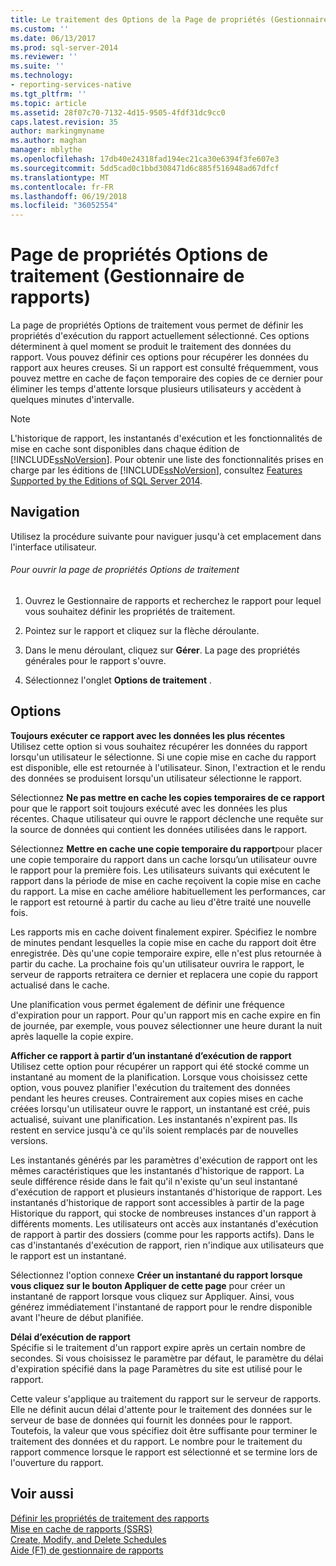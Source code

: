 ```yaml
---
title: Le traitement des Options de la Page de propriétés (Gestionnaire de rapports) | Documents Microsoft
ms.custom: ''
ms.date: 06/13/2017
ms.prod: sql-server-2014
ms.reviewer: ''
ms.suite: ''
ms.technology:
- reporting-services-native
ms.tgt_pltfrm: ''
ms.topic: article
ms.assetid: 28f07c70-7132-4d15-9505-4fdf31dc9cc0
caps.latest.revision: 35
author: markingmyname
ms.author: maghan
manager: mblythe
ms.openlocfilehash: 17db40e24318fad194ec21ca30e6394f3fe607e3
ms.sourcegitcommit: 5dd5cad0c1bbd308471d6c885f516948ad67dfcf
ms.translationtype: MT
ms.contentlocale: fr-FR
ms.lasthandoff: 06/19/2018
ms.locfileid: "36052554"
---
```

# <a name="processing-options-properties-page-report-manager"></a>Page de propriétés Options de traitement (Gestionnaire de rapports)
  La page de propriétés Options de traitement vous permet de définir les propriétés d'exécution du rapport actuellement sélectionné. Ces options déterminent à quel moment se produit le traitement des données du rapport. Vous pouvez définir ces options pour récupérer les données du rapport aux heures creuses. Si un rapport est consulté fréquemment, vous pouvez mettre en cache de façon temporaire des copies de ce dernier pour éliminer les temps d'attente lorsque plusieurs utilisateurs y accèdent à quelques minutes d'intervalle.  
  
> [!NOTE]  
>  L'historique de rapport, les instantanés d'exécution et les fonctionnalités de mise en cache sont disponibles dans chaque édition de [!INCLUDE[ssNoVersion](../includes/ssnoversion-md.md)]. Pour obtenir une liste des fonctionnalités prises en charge par les éditions de [!INCLUDE[ssNoVersion](../includes/ssnoversion-md.md)], consultez [Features Supported by the Editions of SQL Server 2014](../../2014/getting-started/features-supported-by-the-editions-of-sql-server-2014.md).  
  
## <a name="navigation"></a>Navigation  
 Utilisez la procédure suivante pour naviguer jusqu'à cet emplacement dans l'interface utilisateur.  
  
###### <a name="to-open-the-processing-options-properties-page"></a>Pour ouvrir la page de propriétés Options de traitement  
  
1.  Ouvrez le Gestionnaire de rapports et recherchez le rapport pour lequel vous souhaitez définir les propriétés de traitement.  
  
2.  Pointez sur le rapport et cliquez sur la flèche déroulante.  
  
3.  Dans le menu déroulant, cliquez sur **Gérer**. La page des propriétés générales pour le rapport s'ouvre.  
  
4.  Sélectionnez l'onglet **Options de traitement** .  
  
## <a name="options"></a>Options  
 **Toujours exécuter ce rapport avec les données les plus récentes**  
 Utilisez cette option si vous souhaitez récupérer les données du rapport lorsqu'un utilisateur le sélectionne. Si une copie mise en cache du rapport est disponible, elle est retournée à l'utilisateur. Sinon, l'extraction et le rendu des données se produisent lorsqu'un utilisateur sélectionne le rapport.  
  
 Sélectionnez **Ne pas mettre en cache les copies temporaires de ce rapport** pour que le rapport soit toujours exécuté avec les données les plus récentes. Chaque utilisateur qui ouvre le rapport déclenche une requête sur la source de données qui contient les données utilisées dans le rapport.  
  
 Sélectionnez **Mettre en cache une copie temporaire du rapport**pour placer une copie temporaire du rapport dans un cache lorsqu’un utilisateur ouvre le rapport pour la première fois. Les utilisateurs suivants qui exécutent le rapport dans la période de mise en cache reçoivent la copie mise en cache du rapport. La mise en cache améliore habituellement les performances, car le rapport est retourné à partir du cache au lieu d'être traité une nouvelle fois.  
  
 Les rapports mis en cache doivent finalement expirer. Spécifiez le nombre de minutes pendant lesquelles la copie mise en cache du rapport doit être enregistrée. Dès qu'une copie temporaire expire, elle n'est plus retournée à partir du cache. La prochaine fois qu'un utilisateur ouvrira le rapport, le serveur de rapports retraitera ce dernier et replacera une copie du rapport actualisé dans le cache.  
  
 Une planification vous permet également de définir une fréquence d'expiration pour un rapport. Pour qu'un rapport mis en cache expire en fin de journée, par exemple, vous pouvez sélectionner une heure durant la nuit après laquelle la copie expire.  
  
 **Afficher ce rapport à partir d’un instantané d’exécution de rapport**  
 Utilisez cette option pour récupérer un rapport qui été stocké comme un instantané au moment de la planification. Lorsque vous choisissez cette option, vous pouvez planifier l'exécution du traitement des données pendant les heures creuses. Contrairement aux copies mises en cache créées lorsqu'un utilisateur ouvre le rapport, un instantané est créé, puis actualisé, suivant une planification. Les instantanés n'expirent pas. Ils restent en service jusqu'à ce qu'ils soient remplacés par de nouvelles versions.  
  
 Les instantanés générés par les paramètres d'exécution de rapport ont les mêmes caractéristiques que les instantanés d'historique de rapport. La seule différence réside dans le fait qu'il n'existe qu'un seul instantané d'exécution de rapport et plusieurs instantanés d'historique de rapport. Les instantanés d'historique de rapport sont accessibles à partir de la page Historique du rapport, qui stocke de nombreuses instances d'un rapport à différents moments. Les utilisateurs ont accès aux instantanés d'exécution de rapport à partir des dossiers (comme pour les rapports actifs). Dans le cas d'instantanés d'exécution de rapport, rien n'indique aux utilisateurs que le rapport est un instantané.  
  
 Sélectionnez l'option connexe **Créer un instantané du rapport lorsque vous cliquez sur le bouton Appliquer de cette page** pour créer un instantané de rapport lorsque vous cliquez sur Appliquer. Ainsi, vous générez immédiatement l'instantané de rapport pour le rendre disponible avant l'heure de début planifiée.  
  
 **Délai d’exécution de rapport**  
 Spécifie si le traitement d'un rapport expire après un certain nombre de secondes. Si vous choisissez le paramètre par défaut, le paramètre du délai d'expiration spécifié dans la page Paramètres du site est utilisé pour le rapport.  
  
 Cette valeur s'applique au traitement du rapport sur le serveur de rapports. Elle ne définit aucun délai d'attente pour le traitement des données sur le serveur de base de données qui fournit les données pour le rapport. Toutefois, la valeur que vous spécifiez doit être suffisante pour terminer le traitement des données et du rapport. Le nombre pour le traitement du rapport commence lorsque le rapport est sélectionné et se termine lors de l'ouverture du rapport.  
  
## <a name="see-also"></a>Voir aussi  
 [Définir les propriétés de traitement des rapports](report-server/set-report-processing-properties.md)   
 [Mise en cache de rapports &#40;SSRS&#41;](report-server/caching-reports-ssrs.md)   
 [Create, Modify, and Delete Schedules](subscriptions/create-modify-and-delete-schedules.md)   
 [Aide (F1) de gestionnaire de rapports](../../2014/reporting-services/report-manager-f1-help.md)  
  
  